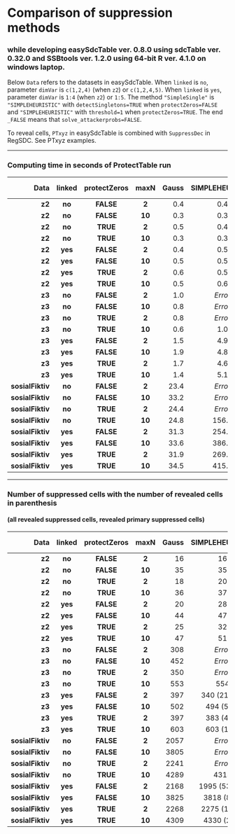 
# Comparison of suppression methods 
### while developing easySdcTable ver. 0.8.0 using sdcTable ver. 0.32.0 and  SSBtools ver. 1.2.0 using 64-bit R ver. 4.1.0 on windows laptop. 

Below `Data` refers to the datasets in easySdcTable.
When `linked` is `no`, parameter `dimVar` is `c(1,2,4)` (when `z2`) or `c(1,2,4,5)`.
When `linked` is `yes`, parameter `dimVar` is `1:4` (when `z2`) or `1:5`.
The method `"SimpleSingle"` is  `"SIMPLEHEURISTIC"` with `detectSingletons=TRUE` when `protectZeros=FALSE` and
`"SIMPLEHEURISTIC"` with `threshold=1` when `protectZeros=TRUE`. The end `_FALSE` means that `solve_attackerprobs=FALSE`.

To reveal cells, `PTxyz` in easySdcTable is combined with `SuppressDec` in RegSDC. See PTxyz examples.

---


### Computing time in seconds of ProtectTable run 

Data | linked | protectZeros | maxN |  Gauss | SIMPLEHEURISTIC | SimpleSingle | SIMPLEHEURISTIC _FALSE | SimpleSingle _FALSE |
 ---:|   :---: |   :---: |   :---: |   ---: |   :---: |   :---: |   :---: | :---: |
**z2** | **no** | **FALSE** | **2** | 0.4 | 0.4 | 0.4 | 0.3 | 0.3 |  
**z2** | **no** | **FALSE** | **10** | 0.3 | 0.3 | 0.3 | 0.5 | 0.3 |  
**z2** | **no** | **TRUE** | **2** | 0.5 | 0.4 | 0.3 | 0.2 | 0.2 |  
**z2** | **no** | **TRUE** | **10** | 0.3 | 0.3 | 0.3 | 0.3 | 0.4 |  
**z2** | **yes** | **FALSE** | **2** | 0.4 | 0.5 | 0.5 | 0.5 | 0.4 |  
**z2** | **yes** | **FALSE** | **10** | 0.5 | 0.5 | 0.5 | 0.6 | 0.6 |  
**z2** | **yes** | **TRUE** | **2** | 0.6 | 0.5 | 0.6 | 0.5 | 0.5 |  
**z2** | **yes** | **TRUE** | **10** | 0.5 | 0.6 | 0.5 | 0.6 | 0.5 |  
**z3** | **no** | **FALSE** | **2** | 1.0 | *Error* | *Error* | 0.5 | *Error* |  
**z3** | **no** | **FALSE** | **10** | 0.8 | *Error* | *Error* | 0.6 | *Error* |  
**z3** | **no** | **TRUE** | **2** | 0.8 | *Error* | 1.0 | 0.5 | 0.4 |  
**z3** | **no** | **TRUE** | **10** | 0.6 | 1.0 | 0.8 | 0.5 | 0.5 |  
**z3** | **yes** | **FALSE** | **2** | 1.5 | 4.9 | *Error* | 2.6 | *Error* |  
**z3** | **yes** | **FALSE** | **10** | 1.9 | 4.8 | *Error* | 2.7 | *Error* |  
**z3** | **yes** | **TRUE** | **2** | 1.7 | 4.6 | 4.9 | 2.5 | 2.5 |  
**z3** | **yes** | **TRUE** | **10** | 1.4 | 5.1 | 3.1 | 2.8 | 3.0 |  
**sosialFiktiv** | **no** | **FALSE** | **2** | 23.4 | *Error* | *Error* | 6.6 | *Error* |  
**sosialFiktiv** | **no** | **FALSE** | **10** | 33.2 | *Error* | *Error* | 7.2 | *Error* |  
**sosialFiktiv** | **no** | **TRUE** | **2** | 24.4 | *Error* | *Error* | 6.8 | 6.7 |  
**sosialFiktiv** | **no** | **TRUE** | **10** | 24.8 | 156.4 | 26.8 | 7.4 | 7.1 |  
**sosialFiktiv** | **yes** | **FALSE** | **2** | 31.3 | 254.9 | *Error* | 124.8 | *Error* |  
**sosialFiktiv** | **yes** | **FALSE** | **10** | 33.6 | 386.7 | *Error* | 136.0 | *Error* |  
**sosialFiktiv** | **yes** | **TRUE** | **2** | 31.9 | 269.1 | 256.3 | 124.9 | 126.3 |  
**sosialFiktiv** | **yes** | **TRUE** | **10** | 34.5 | 415.9 | 171.6 | 141.1 | 142.7 |


---


### Number of suppressed cells with the number of revealed cells in parenthesis 
#### (all revealed suppressed cells, revealed primary suppressed cells)


Data | linked | protectZeros | maxN |  Gauss | SIMPLEHEURISTIC | SimpleSingle | SIMPLEHEURISTIC _FALSE | SimpleSingle _FALSE |
 ---:|   :---: |   :---: |   :---: |   ---: |   :---: |   :---: |   :---: | :---: |
**z2** | **no** | **FALSE** | **2** | 16 | 16 | 20 | 16 | 20 |  
**z2** | **no** | **FALSE** | **10** | 35 | 35 | 38 | 35 | 38 |  
**z2** | **no** | **TRUE** | **2** | 18 | 20 | 70 | 20 | 70 |  
**z2** | **no** | **TRUE** | **10** | 36 | 37 | 70 | 37 | 70 |  
**z2** | **yes** | **FALSE** | **2** | 20 | 28 | 31 | 28 | 31 |  
**z2** | **yes** | **FALSE** | **10** | 44 | 47 | 47 | 47 | 47 |  
**z2** | **yes** | **TRUE** | **2** | 25 | 32 | 79 | 32 | 79 |  
**z2** | **yes** | **TRUE** | **10** | 47 | 51 | 79 | 51 | 79 |  
**z3** | **no** | **FALSE** | **2** | 308 | *Error* | *Error* | 278 (2, 2) | *Error* |  
**z3** | **no** | **FALSE** | **10** | 452 | *Error* | *Error* | 450 (1, 1) | *Error* |  
**z3** | **no** | **TRUE** | **2** | 350 | *Error* | 593 | 336 | 593 |  
**z3** | **no** | **TRUE** | **10** | 553 | 554 | 631 | 554 | 631 |  
**z3** | **yes** | **FALSE** | **2** | 397 | 340 (21, 13) | *Error* | 340 (21, 13) | *Error* |  
**z3** | **yes** | **FALSE** | **10** | 502 | 494 (5, 5) | *Error* | 494 (5, 5) | *Error* |  
**z3** | **yes** | **TRUE** | **2** | 397 | 383 (4, 4) | 701 | 383 (4, 4) | 701 |  
**z3** | **yes** | **TRUE** | **10** | 603 | 603 (1, 1) | 736 | 603 (1, 1) | 736 |  
**sosialFiktiv** | **no** | **FALSE** | **2** | 2057 | *Error* | *Error* | 1973 (27, 18) | *Error* |  
**sosialFiktiv** | **no** | **FALSE** | **10** | 3805 | *Error* | *Error* | 3795 (5, 5) | *Error* |  
**sosialFiktiv** | **no** | **TRUE** | **2** | 2241 | *Error* | *Error* | 2238 | 6460 |  
**sosialFiktiv** | **no** | **TRUE** | **10** | 4289 | 4313 | 6783 | 4307 | 6783 |  
**sosialFiktiv** | **yes** | **FALSE** | **2** | 2168 | 1995 (53, 26) | *Error* | 1995 (53, 26) | *Error* |  
**sosialFiktiv** | **yes** | **FALSE** | **10** | 3825 | 3818 (8, 8) | *Error* | 3818 (8, 8) | *Error* |  
**sosialFiktiv** | **yes** | **TRUE** | **2** | 2268 | 2275 (18, 8) | 6768 | 2275 (18, 8) | 6768 |  
**sosialFiktiv** | **yes** | **TRUE** | **10** | 4309 | 4330 (2, 2) | 7085 | 4330 (2, 2) | 7085 |   

